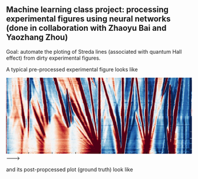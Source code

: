 ## Machine learning class project: processing experimental figures using neural networks (done in collaboration with Zhaoyu Bai and Yaozhang Zhou)

Goal: automate the ploting of Streda lines (associated with quantum Hall effect) from dirty experimental figures.

A typical pre-processed experimental figure looks like 

![Alt text](/nature_imag_cropped.png?raw=true "original")  --->


 and its post-propcessed plot (ground truth) look like 
